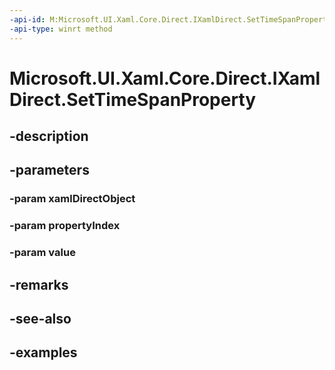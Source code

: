 ```yaml
---
-api-id: M:Microsoft.UI.Xaml.Core.Direct.IXamlDirect.SetTimeSpanProperty(Microsoft.UI.Xaml.Core.Direct.XamlDirectObject,Microsoft.UI.Xaml.Core.Direct.XamlPropertyIndex,Windows.Foundation.TimeSpan)
-api-type: winrt method
---
```


<!-- Method syntax.
public void IXamlDirect.SetTimeSpanProperty(XamlDirectObject xamlDirectObject, XamlPropertyIndex propertyIndex, TimeSpan value)
-->

# Microsoft.UI.Xaml.Core.Direct.IXamlDirect.SetTimeSpanProperty

## -description

## -parameters
### -param xamlDirectObject

### -param propertyIndex

### -param value

## -remarks

## -see-also

## -examples

